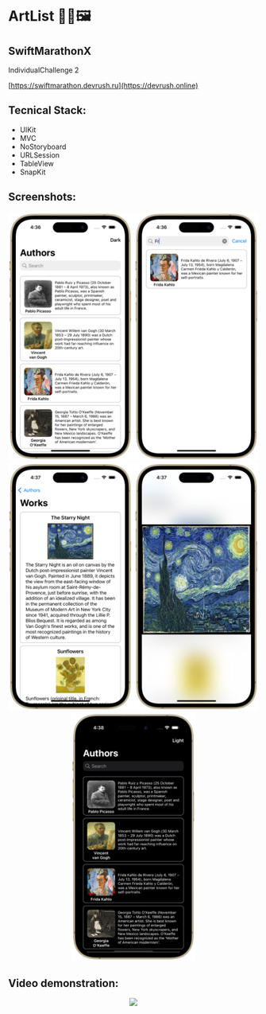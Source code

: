# ArtList 👨‍🎨🖼️

## SwiftMarathonX

IndividualСhallenge 2

[https://swiftmarathon.devrush.ru](https://devrush.online)

## Tecnical Stack:
* UIKit
* MVC
* NoStoryboard
* URLSession
* TableView
* SnapKit


## Screenshots:
<p align="center">
  <img src="https://github.com/Kirilloao/ArtList/blob/main/Simulator%20Screenshot%20-%20iPhone%2014%20Pro%20-%202023-11-10%20at%2016-portrait.png" width="250" height=500 />
  <img src="https://github.com/Kirilloao/ArtList/blob/main/Simulator%20Screenshot%20-%20iPhone%2014%20Pro%20-%202023-11-10%20at%2016-portrait%20copy.png" width="250" height=500 />
  <img src="https://github.com/Kirilloao/ArtList/blob/main/Simulator%20Screenshot%20-%20iPhone%2014%20Pro%20-%202023-11-10%20at%2016-portrait%20copy%202.png" width="250" height=500 />
  <img src="https://github.com/Kirilloao/ArtList/blob/main/Simulator%20Screenshot%20-%20iPhone%2014%20Pro%20-%202023-11-10%20at%2016-portrait%20copy%203.png" width="250" height=500 />
  <img src="https://github.com/Kirilloao/ArtList/blob/main/Simulator%20Screenshot%20-%20iPhone%2014%20Pro%20-%202023-11-10%20at%2016-portrait%20copy%204.png" width="250" height=500 />
</p>


## Video demonstration:

<p align="center">
  <img src="https://github.com/Kirilloao/ArtList/blob/main/ezgif.com-optimize.gif" width="300"/>
</p>



